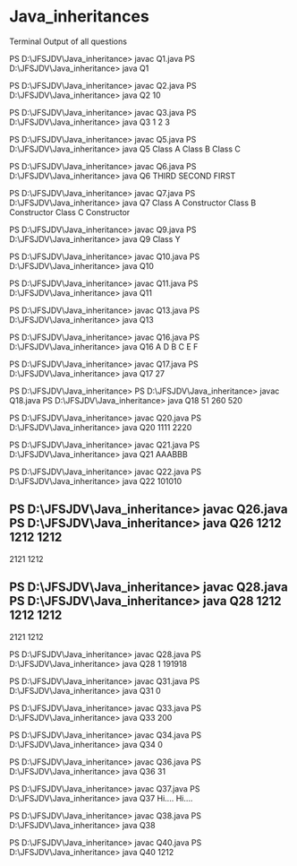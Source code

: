 # Java_inheritances
Terminal Output of all questions

PS D:\JFSJDV\Java_inheritance> javac Q1.java
PS D:\JFSJDV\Java_inheritance> java Q1

PS D:\JFSJDV\Java_inheritance> javac Q2.java
PS D:\JFSJDV\Java_inheritance> java Q2
10

PS D:\JFSJDV\Java_inheritance> javac Q3.java
PS D:\JFSJDV\Java_inheritance> java Q3
1
2
3

PS D:\JFSJDV\Java_inheritance> javac Q5.java
PS D:\JFSJDV\Java_inheritance> java Q5
Class A
Class B
Class C

PS D:\JFSJDV\Java_inheritance> javac Q6.java
PS D:\JFSJDV\Java_inheritance> java Q6
THIRD
SECOND
FIRST

PS D:\JFSJDV\Java_inheritance> javac Q7.java
PS D:\JFSJDV\Java_inheritance> java Q7
Class A Constructor
Class B Constructor
Class C Constructor

PS D:\JFSJDV\Java_inheritance> javac Q9.java
PS D:\JFSJDV\Java_inheritance> java Q9
Class Y

PS D:\JFSJDV\Java_inheritance> javac Q10.java
PS D:\JFSJDV\Java_inheritance> java Q10

PS D:\JFSJDV\Java_inheritance> javac Q11.java
PS D:\JFSJDV\Java_inheritance> java Q11

PS D:\JFSJDV\Java_inheritance> javac Q13.java
PS D:\JFSJDV\Java_inheritance> java Q13

PS D:\JFSJDV\Java_inheritance> javac Q16.java
PS D:\JFSJDV\Java_inheritance> java Q16
A
D
B
C
E
F

PS D:\JFSJDV\Java_inheritance> javac Q17.java
PS D:\JFSJDV\Java_inheritance> java Q17
27

PS D:\JFSJDV\Java_inheritance> 
PS D:\JFSJDV\Java_inheritance> javac Q18.java
PS D:\JFSJDV\Java_inheritance> java Q18
51
260
520

PS D:\JFSJDV\Java_inheritance> javac Q20.java
PS D:\JFSJDV\Java_inheritance> java Q20
1111
2220

PS D:\JFSJDV\Java_inheritance> javac Q21.java
PS D:\JFSJDV\Java_inheritance> java Q21
AAABBB

PS D:\JFSJDV\Java_inheritance> javac Q22.java
PS D:\JFSJDV\Java_inheritance> java Q22
101010

PS D:\JFSJDV\Java_inheritance> javac Q26.java
PS D:\JFSJDV\Java_inheritance> java Q26
1212
1212
1212
--------
2121
1212

PS D:\JFSJDV\Java_inheritance> javac Q28.java
PS D:\JFSJDV\Java_inheritance> java Q28
1212
1212
1212
--------
2121
1212

PS D:\JFSJDV\Java_inheritance> javac Q28.java
PS D:\JFSJDV\Java_inheritance> java Q28
1
191918

PS D:\JFSJDV\Java_inheritance> javac Q31.java
PS D:\JFSJDV\Java_inheritance> java Q31
0

PS D:\JFSJDV\Java_inheritance> javac Q33.java
PS D:\JFSJDV\Java_inheritance> java Q33
200

PS D:\JFSJDV\Java_inheritance> javac Q34.java
PS D:\JFSJDV\Java_inheritance> java Q34
0

PS D:\JFSJDV\Java_inheritance> javac Q36.java
PS D:\JFSJDV\Java_inheritance> java Q36
31

PS D:\JFSJDV\Java_inheritance> javac Q37.java
PS D:\JFSJDV\Java_inheritance> java Q37
Hi....
Hi....

PS D:\JFSJDV\Java_inheritance> javac Q38.java
PS D:\JFSJDV\Java_inheritance> java Q38

PS D:\JFSJDV\Java_inheritance> javac Q40.java
PS D:\JFSJDV\Java_inheritance> java Q40
1212
